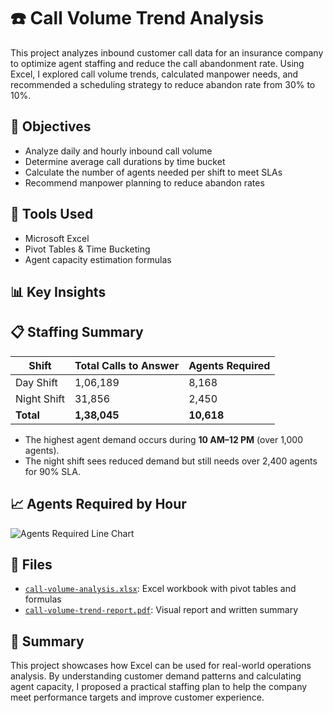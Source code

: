 # ☎️ Call Volume Trend Analysis

This project analyzes inbound customer call data for an insurance company to optimize agent staffing and reduce the call abandonment rate. Using Excel, I explored call volume trends, calculated manpower needs, and recommended a scheduling strategy to reduce abandon rate from 30% to 10%.


## 📌 Objectives

- Analyze daily and hourly inbound call volume
- Determine average call durations by time bucket
- Calculate the number of agents needed per shift to meet SLAs
- Recommend manpower planning to reduce abandon rates


## 🧰 Tools Used

- Microsoft Excel
- Pivot Tables & Time Bucketing
- Agent capacity estimation formulas


## 📊 Key Insights

## 📋 Staffing Summary

| Shift        | Total Calls to Answer | Agents Required |
|--------------|------------------------|------------------|
| Day Shift    | 1,06,189               | 8,168            |
| Night Shift  | 31,856                 | 2,450            |
| **Total**    | **1,38,045**           | **10,618**       |

- The highest agent demand occurs during **10 AM–12 PM** (over 1,000 agents).
- The night shift sees reduced demand but still needs over 2,400 agents for 90% SLA.

## 📈 Agents Required by Hour

![Agents Required Line Chart](/agents_required_chart.png)

## 📁 Files

- [`call-volume-analysis.xlsx`](./call-volume-analysis.xlsx): Excel workbook with pivot tables and formulas  
- [`call-volume-trend-report.pdf`](./call-volume-trend-report.pdf): Visual report and written summary  


## 🧠 Summary

This project showcases how Excel can be used for real-world operations analysis. By understanding customer demand patterns and calculating agent capacity, I proposed a practical staffing plan to help the company meet performance targets and improve customer experience.
